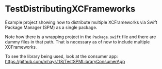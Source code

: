 # TestDistributingXCFrameworks

Example project showing how to distribute multiple XCFrameworks via Swift Package Manager (SPM) as a single package.

Note how there is a wrapping project in the `Package.swift` file and there are dummy files in that path. That is necessary as of now to include multiple XCFrameworks. 

To see the library being used, look at the consumer app: 
https://github.com/mhays118/TestSPMLibraryConsumerApp
